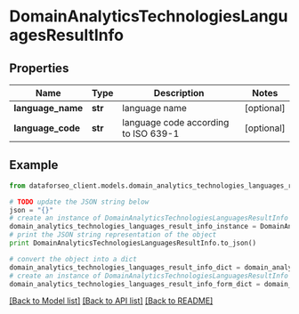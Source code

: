 # DomainAnalyticsTechnologiesLanguagesResultInfo


## Properties

Name | Type | Description | Notes
------------ | ------------- | ------------- | -------------
**language_name** | **str** | language name | [optional] 
**language_code** | **str** | language code according to ISO 639-1 | [optional] 

## Example

```python
from dataforseo_client.models.domain_analytics_technologies_languages_result_info import DomainAnalyticsTechnologiesLanguagesResultInfo

# TODO update the JSON string below
json = "{}"
# create an instance of DomainAnalyticsTechnologiesLanguagesResultInfo from a JSON string
domain_analytics_technologies_languages_result_info_instance = DomainAnalyticsTechnologiesLanguagesResultInfo.from_json(json)
# print the JSON string representation of the object
print DomainAnalyticsTechnologiesLanguagesResultInfo.to_json()

# convert the object into a dict
domain_analytics_technologies_languages_result_info_dict = domain_analytics_technologies_languages_result_info_instance.to_dict()
# create an instance of DomainAnalyticsTechnologiesLanguagesResultInfo from a dict
domain_analytics_technologies_languages_result_info_form_dict = domain_analytics_technologies_languages_result_info.from_dict(domain_analytics_technologies_languages_result_info_dict)
```
[[Back to Model list]](../README.md#documentation-for-models) [[Back to API list]](../README.md#documentation-for-api-endpoints) [[Back to README]](../README.md)


